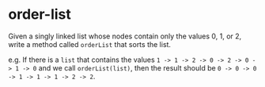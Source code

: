 # order-list

Given a singly linked list whose nodes contain only the values 0, 1, or 2, write a method called `orderList` that sorts the list.

e.g. If there is a `list` that contains the values `1 -> 1 -> 2 -> 0 -> 2 -> 0 -> 1 -> 0` and we call `orderList(list)`, then the result should be `0 -> 0 -> 0 -> 1 -> 1 -> 1 -> 2 -> 2`.
